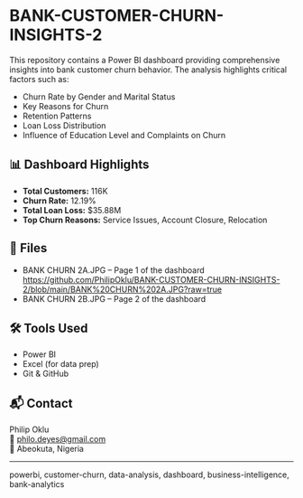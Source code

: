 # BANK-CUSTOMER-CHURN-INSIGHTS-2

This repository contains a Power BI dashboard providing comprehensive insights into bank customer churn behavior. The analysis highlights critical factors such as:

- Churn Rate by Gender and Marital Status
- Key Reasons for Churn
- Retention Patterns
- Loan Loss Distribution
- Influence of Education Level and Complaints on Churn

## 📊 Dashboard Highlights

- **Total Customers:** 116K
- **Churn Rate:** 12.19%
- **Total Loan Loss:** $35.88M
- **Top Churn Reasons:** Service Issues, Account Closure, Relocation

## 📁 Files

- BANK CHURN 2A.JPG – Page 1 of the dashboard https://github.com/PhilipOklu/BANK-CUSTOMER-CHURN-INSIGHTS-2/blob/main/BANK%20CHURN%202A.JPG?raw=true
- BANK CHURN 2B.JPG – Page 2 of the dashboard

## 🛠 Tools Used

- Power BI
- Excel (for data prep)
- Git & GitHub

## 📬 Contact

Philip Oklu  
📧 philo.deyes@gmail.com  
📍 Abeokuta, Nigeria

---
powerbi, customer-churn, data-analysis, dashboard, business-intelligence, bank-analytics
